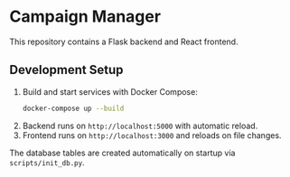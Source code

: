 # Campaign Manager

This repository contains a Flask backend and React frontend.

## Development Setup

1. Build and start services with Docker Compose:
   ```bash
   docker-compose up --build
   ```
2. Backend runs on `http://localhost:5000` with automatic reload.
3. Frontend runs on `http://localhost:3000` and reloads on file changes.

The database tables are created automatically on startup via `scripts/init_db.py`.
